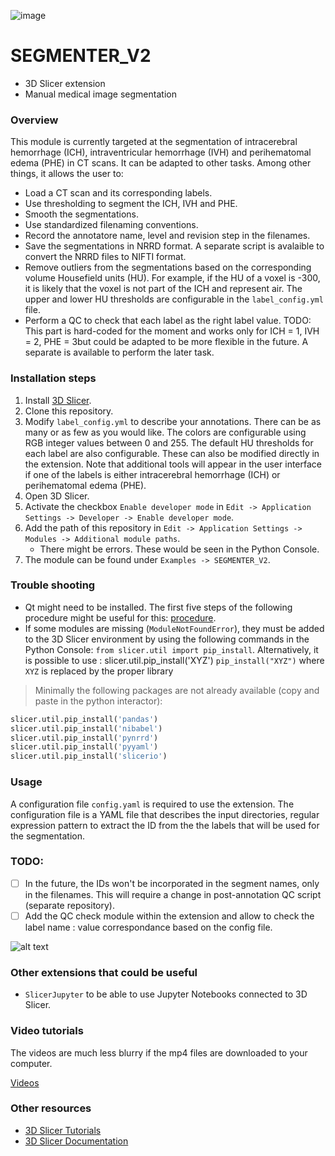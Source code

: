 ![image](https://github.com/laurentletg/ICH_SEGMENTER_V2/assets/48111184/37787b77-a9e3-4603-a7b4-910a3ecfff5d)
# SEGMENTER_V2
* 3D Slicer extension
* Manual medical image segmentation 

### Overview
This module is currently targeted at the segmentation of intracerebral hemorrhage (ICH), intraventricular hemorrhage (IVH) and perihematomal edema (PHE) in CT scans. It can be adapted to other tasks. 
Among other things, it allows the user to:
* Load a CT scan and its corresponding labels.
* Use thresholding to segment the ICH, IVH and PHE.
* Smooth the segmentations.
* Use standardized filenaming conventions.
* Record the annotatore name, level and revision step in the filenames. 
* Save the segmentations in NRRD format. A separate script is avalaible to convert the NRRD files to NIFTI format.
* Remove outliers from the segmentations based on the corresponding volume Housefield units (HU). For example, if the HU of a voxel is -300, it is likely that the voxel is not part of the ICH and represent air. The upper and lower HU thresholds are configurable in the `label_config.yml` file.
* Perform a QC to check that each label as the right label value. TODO: This part is hard-coded for the moment and works only for ICH = 1, IVH = 2, PHE = 3but could be adapted to be more flexible in the future. A separate is available to perform the later task. 

### Installation steps
1. Install [3D Slicer](https://download.slicer.org).  
2. Clone this repository.
3. Modify `label_config.yml` to describe your annotations. There can be as many or as few as you would like. The colors are configurable using RGB integer values between 0 and 255. The default HU thresholds for each label are also configurable. These can also be modified directly in the extension. Note that additional tools will appear in the user interface if one of the labels is either intracerebral hemorrhage (ICH) or perihematomal edema (PHE). 
4. Open 3D Slicer. 
5. Activate the checkbox `Enable developer mode` in `Edit -> Application Settings -> Developer -> Enable developer mode`. 
6. Add the path of this repository in `Edit -> Application Settings -> Modules -> Additional module paths`. 
    * There might be errors. These would be seen in the Python Console. 
7. The module can be found under `Examples -> SEGMENTER_V2`. 

### Trouble shooting 
* Qt might need to be installed. The first five steps of the following procedure might be useful for this: [procedure](https://web.stanford.edu/dept/cs_edu/resources/qt/install-mac). 
* If some modules are missing (`ModuleNotFoundError`), they must be added to the 3D Slicer environment by using the following commands in the Python Console: 
        `from slicer.util import pip_install`. Alternatively, it is possible to use : slicer.util.pip_install('XYZ')
        `pip_install("XYZ")` where `XYZ` is replaced by the proper library
> Minimally the following packages are not already available (copy and paste in the python interactor):
```py
slicer.util.pip_install('pandas')
slicer.util.pip_install('nibabel')
slicer.util.pip_install('pynrrd')
slicer.util.pip_install('pyyaml')
slicer.util.pip_install('slicerio')
```

### Usage
A configuration file `config.yaml` is required to use the extension. The configuration file is a YAML file that describes the input directories, regular expression pattern to extract the ID from the the labels that will be used for the segmentation.

### TODO:
- [ ] In the future, the IDs won't be incorporated in the segment names, only in the filenames. This will require a change in post-annotation QC script (separate repository).
- [ ] Add the QC check module within the extension and allow to check the label name : value correspondance based on the config file. 

![alt text](https://github.com/laurentletg/ICH_SEGMENTER_V2/blob/main/Slicer%20how%20to%20install%20package.png?raw=true)

### Other extensions that could be useful
* `SlicerJupyter` to be able to use Jupyter Notebooks connected to 3D Slicer. 

### Video tutorials
The videos are much less blurry if the mp4 files are downloaded to your computer. 

[Videos](https://drive.google.com/drive/folders/1iM5r3zn6414RSQQNnYzGXxsDnVgd-KjP?usp=sharing)

### Other resources
* [3D Slicer Tutorials](https://www.youtube.com/watch?v=QTEti9aY0vs&)
* [3D Slicer Documentation](https://www.slicer.org/wiki/Documentation/Nightly/Training)
